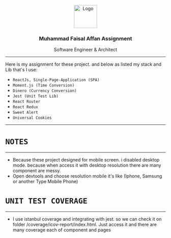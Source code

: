 <p align="center">
  <a href="https://faisalaffan.com">
    <img src="https://d1fdloi71mui9q.cloudfront.net/Qp59itkNRXKoXVt9zguK_6Dpd6ln7zAW63WN4" alt="Logo" width=72 height=72>
  </a>

  <h3 align="center">Muhammad Faisal Affan Assignment</h3>

  <p align="center">
    Software Engineer & Architect
  </p>
</p>

____

Here is my assignment for these project. and below as listed my stack and Lib that's I use:

- `ReactJs, Single-Page-Application (SPA)`
- `Moment.js (Time Conversion)`
- `Dinero (Currency Conversion)`
- `Jest (Unit Test Lib)`
- `React Router`
- `React Redux`
- `Sweet Alert`
- `Universal Cookies`
----
# `NOTES`
----
- Because these project designed for mobile screen. i disabled desktop mode. because when access it with desktop resolution there are many component are messy.
- Open devtools and choose resolution mobile it's like (Iphone, Samsung or another Type Mobile Phone)

# `UNIT TEST COVERAGE`
----
- I use istanbul coverage and integrating with jest. so we can check it on folder <rootdir>/coverage/icov-report/index.html. Just access it and there are many coverage each of component and pages

